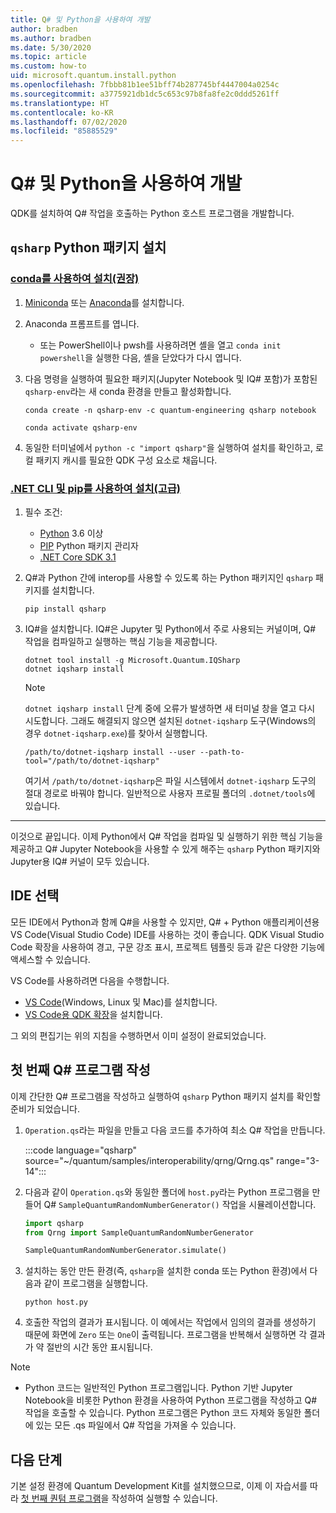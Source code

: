```yaml
---
title: Q# 및 Python을 사용하여 개발
author: bradben
ms.author: bradben
ms.date: 5/30/2020
ms.topic: article
ms.custom: how-to
uid: microsoft.quantum.install.python
ms.openlocfilehash: 7fbbb81b1ee51bff74b287745bf4447004a0254c
ms.sourcegitcommit: a3775921db1dc5c653c97b8fa8fe2c0ddd5261ff
ms.translationtype: HT
ms.contentlocale: ko-KR
ms.lasthandoff: 07/02/2020
ms.locfileid: "85885529"
---
```

# <a name="develop-with-q-and-python"></a>Q# 및 Python을 사용하여 개발

QDK를 설치하여 Q# 작업을 호출하는 Python 호스트 프로그램을 개발합니다.

## <a name="install-the-qsharp-python-package"></a>`qsharp` Python 패키지 설치

### <a name="install-using-conda-recommended"></a>[conda를 사용하여 설치(권장)](#tab/tabid-conda)

1. [Miniconda](https://docs.conda.io/en/latest/miniconda.html) 또는 [Anaconda](https://www.anaconda.com/products/individual#Downloads)를 설치합니다.

1. Anaconda 프롬프트를 엽니다.

   - 또는 PowerShell이나 pwsh를 사용하려면 셸을 열고 `conda init powershell`을 실행한 다음, 셸을 닫았다가 다시 엽니다.

1. 다음 명령을 실행하여 필요한 패키지(Jupyter Notebook 및 IQ# 포함)가 포함된 `qsharp-env`라는 새 conda 환경을 만들고 활성화합니다.

    ```
    conda create -n qsharp-env -c quantum-engineering qsharp notebook

    conda activate qsharp-env
    ```

1. 동일한 터미널에서 `python -c "import qsharp"`을 실행하여 설치를 확인하고, 로컬 패키지 캐시를 필요한 QDK 구성 요소로 채웁니다.

### <a name="install-using-net-cli-and-pip-advanced"></a>[.NET CLI 및 pip를 사용하여 설치(고급)](#tab/tabid-dotnetcli)

1. 필수 조건:

    - [Python](https://www.python.org/downloads/) 3.6 이상
    - [PIP](https://pip.pypa.io/en/stable/installing) Python 패키지 관리자
    - [.NET Core SDK 3.1](https://dotnet.microsoft.com/download/dotnet-core/3.1)


1. Q#과 Python 간에 interop를 사용할 수 있도록 하는 Python 패키지인 `qsharp` 패키지를 설치합니다.

    ```
    pip install qsharp
    ```

1. IQ#을 설치합니다. IQ#은 Jupyter 및 Python에서 주로 사용되는 커널이며, Q# 작업을 컴파일하고 실행하는 핵심 기능을 제공합니다.

    ```dotnetcli
    dotnet tool install -g Microsoft.Quantum.IQSharp
    dotnet iqsharp install
    ```

    > [!NOTE]
    > `dotnet iqsharp install` 단계 중에 오류가 발생하면 새 터미널 창을 열고 다시 시도합니다.
    > 그래도 해결되지 않으면 설치된 `dotnet-iqsharp` 도구(Windows의 경우 `dotnet-iqsharp.exe`)를 찾아서 실행합니다.
    > ```
    > /path/to/dotnet-iqsharp install --user --path-to-tool="/path/to/dotnet-iqsharp"
    > ```
    > 여기서 `/path/to/dotnet-iqsharp`은 파일 시스템에서 `dotnet-iqsharp` 도구의 절대 경로로 바꿔야 합니다.
    > 일반적으로 사용자 프로필 폴더의 `.dotnet/tools`에 있습니다.
    
***

이것으로 끝입니다. 이제 Python에서 Q# 작업을 컴파일 및 실행하기 위한 핵심 기능을 제공하고 Q# Jupyter Notebook을 사용할 수 있게 해주는 `qsharp` Python 패키지와 Jupyter용 IQ# 커널이 모두 있습니다.

## <a name="choose-your-ide"></a>IDE 선택

모든 IDE에서 Python과 함께 Q#을 사용할 수 있지만, Q# + Python 애플리케이션용 VS Code(Visual Studio Code) IDE를 사용하는 것이 좋습니다. QDK Visual Studio Code 확장을 사용하여 경고, 구문 강조 표시, 프로젝트 템플릿 등과 같은 다양한 기능에 액세스할 수 있습니다.

VS Code를 사용하려면 다음을 수행합니다.

- [VS Code](https://code.visualstudio.com/download)(Windows, Linux 및 Mac)를 설치합니다.
- [VS Code용 QDK 확장](https://marketplace.visualstudio.com/items?itemName=quantum.quantum-devkit-vscode)을 설치합니다.

그 외의 편집기는 위의 지침을 수행하면서 이미 설정이 완료되었습니다.

## <a name="write-your-first-q-program"></a>첫 번째 Q# 프로그램 작성

이제 간단한 Q# 프로그램을 작성하고 실행하여 `qsharp` Python 패키지 설치를 확인할 준비가 되었습니다.

1. `Operation.qs`라는 파일을 만들고 다음 코드를 추가하여 최소 Q# 작업을 만듭니다.

    :::code language="qsharp" source="~/quantum/samples/interoperability/qrng/Qrng.qs" range="3-14":::

1. 다음과 같이 `Operation.qs`와 동일한 폴더에 `host.py`라는 Python 프로그램을 만들어 Q# `SampleQuantumRandomNumberGenerator()` 작업을 시뮬레이션합니다.

    ```python
    import qsharp
    from Qrng import SampleQuantumRandomNumberGenerator

    SampleQuantumRandomNumberGenerator.simulate()
    ```

1. 설치하는 동안 만든 환경(즉, `qsharp`을 설치한 conda 또는 Python 환경)에서 다음과 같이 프로그램을 실행합니다.

    ```
    python host.py
    ```

1. 호출한 작업의 결과가 표시됩니다. 이 예에서는 작업에서 임의의 결과를 생성하기 때문에 화면에 `Zero` 또는 `One`이 출력됩니다. 프로그램을 반복해서 실행하면 각 결과가 약 절반의 시간 동안 표시됩니다.

> [!NOTE]
> * Python 코드는 일반적인 Python 프로그램입니다. Python 기반 Jupyter Notebook을 비롯한 Python 환경을 사용하여 Python 프로그램을 작성하고 Q# 작업을 호출할 수 있습니다. Python 프로그램은 Python 코드 자체와 동일한 폴더에 있는 모든 .qs 파일에서 Q# 작업을 가져올 수 있습니다.

## <a name="next-steps"></a>다음 단계

기본 설정 환경에 Quantum Development Kit를 설치했으므로, 이제 이 자습서를 따라 [첫 번째 퀀텀 프로그램](xref:microsoft.quantum.quickstarts.qrng)을 작성하여 실행할 수 있습니다.

